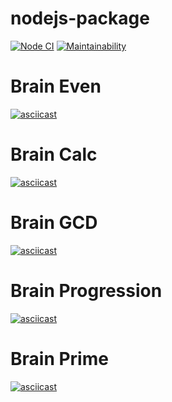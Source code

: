# nodejs-package

[![Node CI](https://github.com/iuserkv/frontend-project-lvl1/workflows/CI/badge.svg)](https://github.com/iuserkv/frontend-project-lvl1/actions)
[![Maintainability](https://api.codeclimate.com/v1/badges/0d8842f6a261e46dd2ea/maintainability)](https://codeclimate.com/github/iuserkv/frontend-project-lvl1/maintainability)

# Brain Even
[![asciicast](https://asciinema.org/a/UZD6Od7tAgA6eiGeWvk9tPzw6.png)](https://asciinema.org/a/UZD6Od7tAgA6eiGeWvk9tPzw6)

# Brain Calc
[![asciicast](https://asciinema.org/a/uHv6zFm0wFxMNqibapCqbucmL.png)](https://asciinema.org/a/uHv6zFm0wFxMNqibapCqbucmL)

# Brain GCD
[![asciicast](https://asciinema.org/a/z4xqprj8aKnxrHi7XUHkHkETz.png)](https://asciinema.org/a/z4xqprj8aKnxrHi7XUHkHkETz)

# Brain Progression
[![asciicast](https://asciinema.org/a/8DPfoTOA8Gf53DJqIMS85Jw2O.png)](https://asciinema.org/a/8DPfoTOA8Gf53DJqIMS85Jw2O)

# Brain Prime
[![asciicast](https://asciinema.org/a/OSqgxPhQcP7RynFlk8eQm7IzJ.png)](https://asciinema.org/a/OSqgxPhQcP7RynFlk8eQm7IzJ)